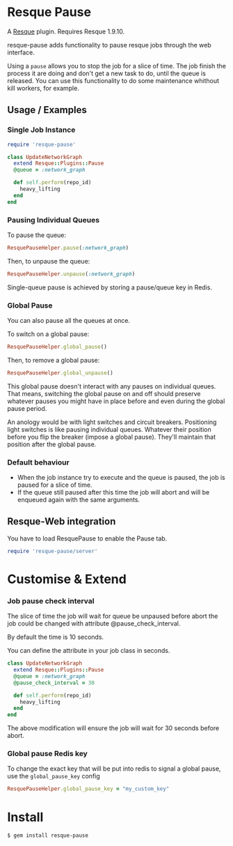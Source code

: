 # Resque Pause

A [Resque](http://github.com/defunkt/resque) plugin. Requires Resque 1.9.10.

resque-pause adds functionality to pause resque jobs through the web interface.

Using a `pause` allows you to stop the job for a slice of time.
The job finish the process it are doing and don't get a new task to do,
until the queue is released.
You can use this functionality to do some maintenance whithout kill workers, for example.

## Usage / Examples

### Single Job Instance

```ruby
require 'resque-pause'

class UpdateNetworkGraph
  extend Resque::Plugins::Pause
  @queue = :network_graph

  def self.perform(repo_id)
    heavy_lifting
  end
end
```

### Pausing Individual Queues

To pause the queue:

```ruby
ResquePauseHelper.pause(:network_graph)
```

Then, to unpause the queue:

```ruby
ResquePauseHelper.unpause(:network_graph)
```

Single-queue pause is achieved by storing a pause/queue key in Redis.

### Global Pause

You can also pause all the queues at once.

To switch on a global pause:

```ruby
ResquePauseHelper.global_pause()
```

Then, to remove a global pause:

```ruby
ResquePauseHelper.global_unpause()
```

This global pause doesn't interact with any pauses on individual queues. That means, switching the global pause on and off should preserve whatever pauses you might have in place before and even during the global pause period.

An anology would be with light switches and circuit breakers. Positioning light switches is like pausing individual queues. Whatever their position before you flip the breaker (impose a global pause). They'll maintain that position after the global pause.

### Default behaviour

* When the job instance try to execute and the queue is paused, the job is paused for a slice of time.
* If the queue still paused after this time the job will abort and will be enqueued again with the same arguments.

## Resque-Web integration

You have to load ResquePause to enable the Pause tab.

```ruby
require 'resque-pause/server'
```

# Customise & Extend

### Job pause check interval

The slice of time the job will wait for queue be unpaused before abort the job
could be changed with attribute @pause_check_interval.

By default the time is 10 seconds.

You can define the attribute in your job class in seconds.

```ruby
class UpdateNetworkGraph
  extend Resque::Plugins::Pause
  @queue = :network_graph
  @pause_check_interval = 30

  def self.perform(repo_id)
    heavy_lifting
  end
end
```

The above modification will ensure the job will wait for 30 seconds before abort.

### Global pause Redis key

To change the exact key that will be put into redis to signal a global pause, use the `global_pause_key` config

```ruby
ResquePauseHelper.global_pause_key = "my_custom_key"
```

# Install

```bash
$ gem install resque-pause
```
